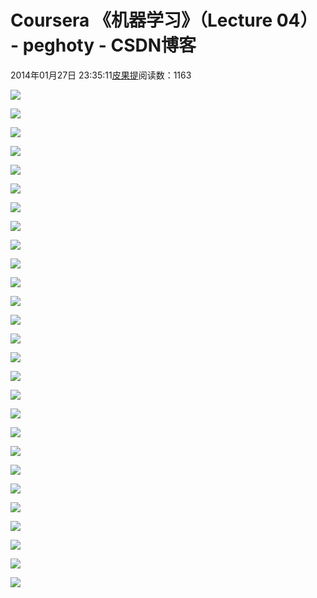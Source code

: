 
# Coursera 《机器学习》（Lecture 04） - peghoty - CSDN博客


2014年01月27日 23:35:11[皮果提](https://me.csdn.net/peghoty)阅读数：1163


![](https://img-blog.csdn.net/20140127233441921)

![](https://img-blog.csdn.net/20140127233534593)

![](https://img-blog.csdn.net/20140127233541093)

![](https://img-blog.csdn.net/20140127233547640)

![](https://img-blog.csdn.net/20140127233555187)

![](https://img-blog.csdn.net/20140127233601421)

![](https://img-blog.csdn.net/20140127233610234)

![](https://img-blog.csdn.net/20140127233617218)

![](https://img-blog.csdn.net/20140127233625890)

![](https://img-blog.csdn.net/20140127233632562)

![](https://img-blog.csdn.net/20140127233640390)

![](https://img-blog.csdn.net/20140127233754500)

![](https://img-blog.csdn.net/20140127233801437)

![](https://img-blog.csdn.net/20140127233808031)

![](https://img-blog.csdn.net/20140127233815093)

![](https://img-blog.csdn.net/20140127233821171)

![](https://img-blog.csdn.net/20140127233831140)

![](https://img-blog.csdn.net/20140127233844328)

![](https://img-blog.csdn.net/20140127233853359)

![](https://img-blog.csdn.net/20140127233924125)

![](https://img-blog.csdn.net/20140127233933640)

![](https://img-blog.csdn.net/20140127234056281)

![](https://img-blog.csdn.net/20140127234104281)

![](https://img-blog.csdn.net/20140127234113906)

![](https://img-blog.csdn.net/20140127234122265)

![](https://img-blog.csdn.net/20140127234129421)

![](https://img-blog.csdn.net/20140127234137843)





